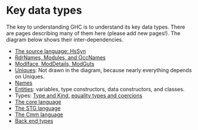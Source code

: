 # Key data types


The key to understanding GHC is to understand its key data types.  There are pages describing many of them here (please add new pages!).  The diagram below shows their inter-dependencies.

- [The source language: HsSyn](commentary/compiler/hs-syn-type)
- [RdrNames, Modules, and OccNames](commentary/compiler/rdr-name-type)
- [ModIface, ModDetails, ModGuts](commentary/compiler/module-types)
- [Uniques](commentary/compiler/unique): Not drawn in the diagram, because nearly everything depends on Uniques.
- [Names](commentary/compiler/name-type)
- [Entities](commentary/compiler/entity-types): variables, type constructors, data constructors, and classes.
- Types: [Type and Kind](commentary/compiler/type-type), [equality types and coercions](commentary/compiler/fc)
- [The core language](commentary/compiler/core-syn-type)
- [The STG language](commentary/compiler/stg-syn-type)
- [The Cmm language](commentary/compiler/cmm-type)
- [Back end types](commentary/compiler/back-end-types)

[](/trac/ghc/attachment/wiki/Commentary/Compiler/KeyDataTypes/types.png)
